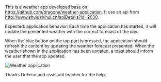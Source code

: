This is a weather app developed base on https://github.com/dragona/weather-application.
It use an api from http://www.shujuzhihui.cn/apiDetails?id=2030.

Expected: application behavior:
Each time the application has started, it will update the presented weather with the correct forecast of the day.

When the blue button on the top part is pressed, the application should refresh the content by updating the weather forecast presented. When the weather shown in the application has been updated, a toast should inform the user that the app updated.

![Weather application](display/weather.gif)

Thanks Dr.Feno and assistant teacher for the help.
